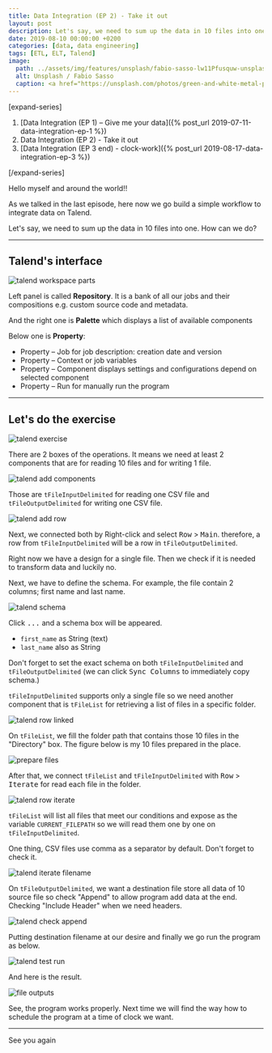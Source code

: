 ```yaml
---
title: Data Integration (EP 2) - Take it out
layout: post
description: Let's say, we need to sum up the data in 10 files into one. How can we do?
date: 2019-08-10 00:00:00 +0200
categories: [data, data engineering]
tags: [ETL, ELT, Talend]
image: 
  path: ../assets/img/features/unsplash/fabio-sasso-lw11Pfusquw-unsplash.jpg
  alt: Unsplash / Fabio Sasso
  caption: <a href="https://unsplash.com/photos/green-and-white-metal-pipe-lw11Pfusquw">Unsplash / Fabio Sasso</a>
---
```

[expand-series]

  1. [Data Integration (EP 1) – Give me your data]({% post_url 2019-07-11-data-integration-ep-1 %})
  1. Data Integration (EP 2) - Take it out
  1. [Data Integration (EP 3 end) - clock-work]({% post_url 2019-08-17-data-integration-ep-3 %})

[/expand-series]

Hello myself and around the world!!

As we talked in the last episode, here now we go build a simple workflow to integrate data on Talend.

Let's say, we need to sum up the data in 10 files into one. How can we do?

---

## Talend's interface

![talend workspace parts](https://bluebirzdotnet.s3.ap-southeast-1.amazonaws.com/data_integration_eps/Screen-Shot-2562-07-24-at-23.19.44_update01.png)

Left panel is called **Repository**. It is a bank of all our jobs and their compositions e.g. custom source code and metadata.

And the right one is **Palette** which displays a list of available components

Below one is **Property**:

- Property – Job for job description: creation date and version
- Property – Context or job variables
- Property – Component displays settings and configurations depend on selected component
- Property – Run for manually run the program

---

## Let's do the exercise

![talend exercise](https://bluebirzdotnet.s3.ap-southeast-1.amazonaws.com/data_integration_eps/bbznet-talend01.png)

There are 2 boxes of the operations. It means we need at least 2 components that are for reading 10 files and for writing 1 file.

![talend add components](https://bluebirzdotnet.s3.ap-southeast-1.amazonaws.com/data_integration_eps/Screen-Shot-2562-07-29-at-18.15.13.png)

Those are `tFileInputDelimited` for reading one CSV file and `tFileOutputDelimited` for writing one CSV file.

![talend add row](https://bluebirzdotnet.s3.ap-southeast-1.amazonaws.com/data_integration_eps/Screen-Shot-2562-07-29-at-18.18.44.png)

Next, we connected both by Right-click and select <kbd>Row</kbd> > <kbd>Main</kbd>. therefore, a row from `tFileInputDelimited` will be a row in `tFileOutputDelimited`.

Right now we have a design for a single file. Then we check if it is needed to transform data and luckily no.

Next, we have to define the schema. For example, the file contain 2 columns; first name and last name.

![talend schema](https://bluebirzdotnet.s3.ap-southeast-1.amazonaws.com/data_integration_eps/Screen-Shot-2562-07-29-at-18.29.13.png)

Click <kbd>...</kbd> and a schema box will be appeared.

- `first_name` as String (text)
- `last_name` also as String

Don't forget to set the exact schema on both `tFileInputDelimited` and `tFileOutputDelimited` (we can click <kbd>Sync Columns</kbd> to immediately copy schema.)

`tFileInputDelimited` supports only a single file so we need another component that is `tFileList` for retrieving a list of files in a specific folder.

![talend row linked](https://bluebirzdotnet.s3.ap-southeast-1.amazonaws.com/data_integration_eps/Screen-Shot-2562-08-04-at-21.17.10.png)

On `tFileList`, we fill the folder path that contains those 10 files in the "Directory" box. The figure below is my 10 files prepared in the place.

![prepare files](https://bluebirzdotnet.s3.ap-southeast-1.amazonaws.com/data_integration_eps/Screen-Shot-2562-08-08-at-20.10.00.png)

After that, we connect `tFileList` and `tFileInputDelimited` with <kbd>Row</kbd> > <kbd>Iterate</kbd> for read each file in the folder.

![talend row iterate](https://bluebirzdotnet.s3.ap-southeast-1.amazonaws.com/data_integration_eps/Screen-Shot-2562-08-08-at-20.11.21.png)

`tFileList` will list all files that meet our conditions and expose as the variable `CURRENT_FILEPATH` so we will read them one by one on `tFileInputDelimited`.

One thing, CSV files use comma as a separator by default. Don't forget to check it.

![talend iterate filename](https://bluebirzdotnet.s3.ap-southeast-1.amazonaws.com/data_integration_eps/Screen-Shot-2562-08-08-at-20.25.42.png)

On `tFileOutputDelimited`, we want a destination file store all data of 10 source file so check "Append" to allow program add data at the end. Checking "Include Header" when we need headers.

![talend check append](https://bluebirzdotnet.s3.ap-southeast-1.amazonaws.com/data_integration_eps/Screen-Shot-2562-08-09-at-00.35.38.png)

Putting destination filename at our desire and finally we go run the program as below.

![talend test run](https://bluebirzdotnet.s3.ap-southeast-1.amazonaws.com/data_integration_eps/Screen-Shot-2562-08-09-at-00.37.28.png)

And here is the result.

![file outputs](https://bluebirzdotnet.s3.ap-southeast-1.amazonaws.com/data_integration_eps/Screen-Shot-2562-08-09-at-00.39.40.png)

See, the program works properly. Next time we will find the way how to schedule the program at a time of clock we want.

---

See you again
